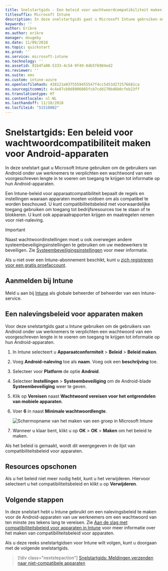 ```yaml
---
title: Snelstartgids - Een beleid voor wachtwoordcompatibiliteit maken voor Android-apparaten
titlesuffix: Microsoft Intune
description: In deze snelstartgids gaat u Microsoft Intune gebruiken om de wachtwoordlengte in te stellen die is vereist voor Android-apparaten.
keywords: ''
author: Erikre
ms.author: erikre
manager: dougeby
ms.date: 11/09/2018
ms.topic: quickstart
ms.prod: ''
ms.service: microsoft-intune
ms.technology: ''
ms.assetid: 81b4fa08-5333-4c54-9f49-8db5f6984ed2
ms.reviewer: ''
ms.suite: ems
ms.custom: intune-azure
ms.openlocfilehash: 438121e0375559455547f4cc5453d272576681ca
ms.sourcegitcommit: 4c4e87cb0d8906085fcb7cdd170bd6b0cfeb23ff
ms.translationtype: HT
ms.contentlocale: nl-NL
ms.lasthandoff: 11/10/2018
ms.locfileid: "51510802"
---
```

# <a name="quickstart-create-a-password-compliance-policy-for-android-devices"></a>Snelstartgids: Een beleid voor wachtwoordcompatibiliteit maken voor Android-apparaten

In deze snelstart gaat u Microsoft Intune gebruiken om de gebruikers van Android onder uw werknemers te verplichten een wachtwoord van een voorgeschreven lengte in te voeren om toegang te krijgen tot informatie op hun Android-apparaten. 

Een Intune-beleid voor apparaatcompatibiliteit bepaalt de regels en instellingen waaraan apparaten moeten voldoen om als compatibel te worden beschouwd. U kunt compatibiliteitsbeleid met voorwaardelijke toegang gebruiken om toegang tot bedrijfsresources toe te staan of te blokkeren. U kunt ook apparaatrapporten krijgen en maatregelen nemen voor niet-naleving.

> [!IMPORTANT]
> Naast wachtwoordinstellingen moet u ook overwegen andere systeembeveiligingsinstellingen te gebruiken om uw medewerkers te beveiligen. Zie [Systeembeveiligingsinstellingen](compliance-policy-create-android-for-work.md#system-security-settings) voor meer informatie.

Als u niet over een Intune-abonnement beschikt, kunt u [zich registreren voor een gratis proefaccount](free-trial-sign-up.md).

## <a name="sign-in-to-intune"></a>Aanmelden bij Intune

Meld u aan bij [Intune](https://aka.ms/intuneportal) als globale beheerder of beheerder van een Intune-service. 

## <a name="create-a-device-compliance-policy"></a>Een nalevingsbeleid voor apparaten maken

Voor deze snelstartgids gaat u Intune gebruiken om de gebruikers van Android onder uw werknemers te verplichten een wachtwoord van een voorgeschreven lengte in te voeren om toegang te krijgen tot informatie op hun Android-apparaten.

1. In Intune selecteert u **Apparaatconformiteit** > **Beleid** > **Beleid maken**.
2. Voeg **Android-naleving** toe als **naam**. Voeg ook een **beschrijving** toe.
3. Selecteer voor **Platform** de optie **Android**. 
4. Selecteer **Instellingen** > **Systeembeveiliging** om de Android-blade **Systeembeveiliging** weer te geven.
5. Klik op **Vereisen** naast **Wachtwoord vereisen voor het ontgrendelen van mobiele apparaten**.
6. Voer **6** in naast **Minimale wachtwoordlengte**. 

    ![Schermopname van het maken van een groep in Microsoft Intune](media/quickstart-set-password-length-android/quickstart-set-password-length-android-01.png)

7. Wanneer u klaar bent, klikt u op **OK** > **OK** > **Maken** om het beleid te maken.

Als het beleid is gemaakt, wordt dit weergegeven in de lijst van compatibiliteitsbeleid voor apparaten. 

## <a name="clean-up-resources"></a>Resources opschonen

Als u het beleid niet meer nodig hebt, kunt u het verwijderen. Hiervoor selecteert u het compatibiliteitsbeleid en klikt u op **Verwijderen**.

## <a name="next-steps"></a>Volgende stappen

In deze snelstart hebt u Intune gebruikt om een nalevingsbeleid te maken voor de Android-apparaten van uw werknemers om een wachtwoord van ten minste zes tekens lang te vereisen. Zie [Aan de slag met compatibiliteitsbeleid voor apparaten in Intune](device-compliance-get-started.md) voor meer informatie over het maken van compatibiliteitsbeleid voor apparaten.

Als u deze reeks snelstartgidsen voor Intune wilt volgen, kunt u doorgaan met de volgende snelstartgids.

> [!div class="nextstepaction"]
> [Snelstartgids: Meldingen verzenden naar niet-compatibele apparaten](quickstart-send-notification.md)
